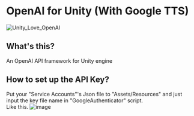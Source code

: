 # OpenAI for Unity (With Google TTS)
![Unity_Love_OpenAI](https://github.com/YuQing-Ding/OpenAI-for-Unity/assets/69519674/13376bbc-72da-497f-9446-8bdb09acb9b1)
## What's this?
An OpenAI API framework for Unity engine

## How to set up the API Key?
Put your "Service Accounts"'s Json file to "Assets/Resources" and just input the key file name in "GoogleAuthenticator" script.  
Like this.
![image](https://github.com/YuQing-Ding/OpenAI-for-Unity/assets/69519674/d8dd5b7d-1ca5-4d3a-9b66-b1f528c69a2b)

